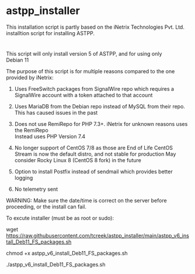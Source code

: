 # astpp_installer
This installation script is partly based on the iNetrix Technologies Pvt. Ltd. installtion script for installing ASTPP.
#
This script will only install version 5 of ASTPP, and for using only  
Debian 11

The purpose of this script is for multiple reasons compared to the one provided by iNetrix:

 1) Uses FreeSwitch packages from SignalWire repo 
    which requires a SignalWire account with a token attached to that account

 2) Uses MariaDB from the Debian repo instead of MySQL from their repo.
    This has caused issues in the past

 3) Does not use RemiRepo for PHP 7.3+. iNetrix for unknown reasons uses the RemiRepo  
    Instead uses PHP Version 7.4

 4) No longer support of CentOS 7/8 as those are End of Life
    CentOS Stream is now the default distro, and not stable for production
    May consider Rocky Linux 8 (CentOS 8 fork) in the future

 5) Option to install Postfix instead of sendmail which provides better logging

 6) No telemetry sent

WARNING: Make sure the date/time is correct on the server before proceeding, or the install can fail.

To excute installer (must be as root or sudo): 


wget https://raw.githubusercontent.com/tcreek/astpp_installer/main/astpp_v6_install_Deb11_FS_packages.sh

chmod +x astpp_v6_install_Deb11_FS_packages.sh


./astpp_v6_install_Deb11_FS_packages.sh



